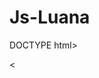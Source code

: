 # Js-Luana
DOCTYPE html>
<html lang="en">
  <<!head>
    <script src="https://cdnjs.cloudflare.com/ajax/libs/p5.js/1.9.4/p5.js"></script>
    <script src="https://cdnjs.cloudflare.com/ajax/libs/p5.js/1.9.4/addons/p5.sound.min.js"></script>
    <link rel="stylesheet" type="text/css" href="style.css">
    <meta charset="utf-8" />

  </head>
  <body>
    <main>
    </main>
    <script src="sketch.js"></script>
  </body>
</html>
